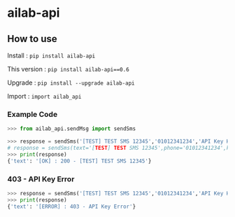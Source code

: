 # ailab-api

## How to use
Install : ```pip install ailab-api```

This version : ```pip install ailab-api==0.6```

Upgrade : ```pip install --upgrade ailab-api```

Import : ```import ailab_api```

### Example Code 
```python
>>> from ailab_api.sendMsg import sendSms

>>> response = sendSms('[TEST] TEST SMS 12345','01012341234','API Key Here')
# response = sendSms(text='[TEST] TEST SMS 12345',phone='01012341234',key='API Key Here')
>>> print(response)
{'text': '[OK] : 200 - [TEST] TEST SMS 12345'}
```

### 403 - API Key Error
```python
>>> response = sendSms('[TEST] TEST SMS 12345','01012341234','API Key Here')
>>> print(response)
{'text': '[ERROR] : 403 - API Key Error'}
```
